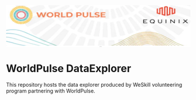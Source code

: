 ![WorldPulse and Equinix](logo_image.PNG)

# WorldPulse DataExplorer

This repository hosts the data explorer produced by WeSkill volunteering program partnering with WorldPulse.
